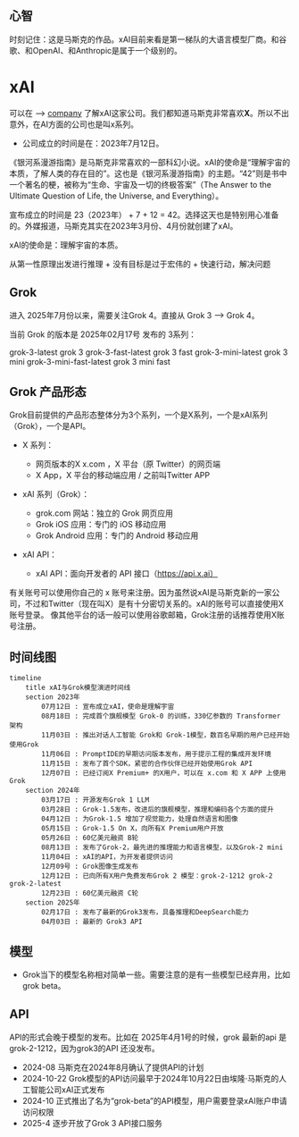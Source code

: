 ## 心智

时刻记住：这是马斯克的作品。xAI目前来看是第一梯队的大语言模型厂商。和谷歌、和OpenAI、和Anthropic是属于一个级别的。

# xAI

可以在 --> [company](https://x.ai/company) 了解xAI这家公司。我们都知道马斯克非常喜欢**X**。所以不出意外，在AI方面的公司也是叫x系列。

- 公司成立的时间是在：2023年7月12日。

《银河系漫游指南》是马斯克非常喜欢的一部科幻小说。xAI的使命是“理解宇宙的本质，了解人类的存在目的”。这也是《银河系漫游指南》的主题。“42”则是书中一个著名的梗，被称为“生命、宇宙及一切的终极答案”（The Answer to the Ultimate Question of Life, the Universe, and Everything）。

宣布成立的时间是 23（2023年） + 7 + 12 = 42。选择这天也是特别用心准备的。外媒报道，马斯克其实在2023年3月份、4月份就创建了xAI。

xAI的使命是：理解宇宙的本质。

从第一性原理出发进行推理 + 没有目标是过于宏伟的 + 快速行动，解决问题

## Grok

进入 2025年7月份以来，需要关注Grok 4。直接从 Grok 3 --> Grok 4。

当前 Grok 的版本是 2025年02月17号 发布的 3系列：

grok-3-latest grok 3
grok-3-fast-latest grok 3 fast
grok-3-mini-latest grok 3 mini
grok-3-mini-fast-latest grok 3 mini fast

## Grok 产品形态

Grok目前提供的产品形态整体分为3个系列，一个是X系列，一个是xAI系列（Grok），一个是API。

- X 系列：

  - 网页版本的X x.com ，X 平台（原 Twitter）的网页端
  - X App，X 平台的移动端应用 / 之前叫Twitter APP

- xAI 系列（Grok）：

  - grok.com 网站：独立的 Grok 网页应用
  - Grok iOS 应用：专门的 iOS 移动应用
  - Grok Android 应用：专门的 Android 移动应用

- xAI API：

  - xAI API：面向开发者的 API 接口（https://api.x.ai）

有关账号可以使用你自己的 x 账号来注册。因为虽然说xAI是马斯克新的一家公司，不过和Twitter（现在叫X）是有十分密切关系的。xAI的账号可以直接使用X账号登录。
像其他平台的话一般可以使用谷歌邮箱，Grok注册的话推荐使用X账号注册。

## 时间线图

```mermaid
timeline
    title xAI与Grok模型演进时间线
    section 2023年
        07月12日 : 宣布成立xAI，使命是理解宇宙
        08月18日 : 完成首个旗舰模型 Grok-0 的训练，330亿参数的 Transformer 架构
        11月03日 : 推出对话人工智能 Grok和 Grok-1模型，数百名早期的用户已经开始使用Grok
        11月06日 : PromptIDE的早期访问版本发布，用于提示工程的集成开发环境
        11月15日 : 发布了首个SDK，紧密的合作伙伴已经开始使用Grok API
        12月07日 : 已经订阅X Premium+ 的X用户，可以在 x.com 和 X APP 上使用Grok
    section 2024年
        03月17日 : 开源发布Grok 1 LLM
        03月28日 : Grok-1.5发布，改进后的旗舰模型，推理和编码各个方面的提升
        04月12日 : 为Grok-1.5 增加了视觉能力，处理自然语言和图像
        05月15日 : Grok-1.5 On X，向所有X Premium用户开放
        05月26日 : 60亿美元融资 B轮
        08月13日 : 发布了Grok-2，最先进的推理能力和语言模型，以及Grok-2 mini
        11月04日 : xAI的API，为开发者提供访问
        12月09号 : Grok图像生成发布
        12月12日 : 已向所有X用户免费发布Grok 2 模型：grok-2-1212 grok-2 grok-2-latest
        12月23日 : 60亿美元融资 C轮
    section 2025年
        02月17日 : 发布了最新的Grok3发布，具备推理和DeepSearch能力
        04月03日 : 最新的 Grok3 API
```

## 模型

- Grok当下的模型名称相对简单一些。需要注意的是有一些模型已经弃用，比如 grok beta。

## API

API的形式会晚于模型的发布。比如在 2025年4月1号的时候，grok 最新的api 是grok-2-1212，因为grok3的API 还没发布。

- 2024-08 马斯克在2024年8月确认了提供API的计划
- 2024-10-22 Grok模型的API访问最早于2024年10月22日由埃隆·马斯克的人工智能公司xAI正式发布
- 2024-10 正式推出了名为“grok-beta”的API模型，用户需要登录xAI账户申请访问权限
- 2025-4 逐步开放了Grok 3 API接口服务
